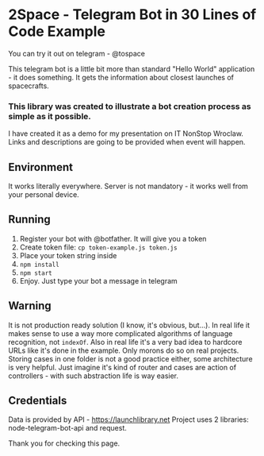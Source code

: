 # 2Space - Telegram Bot in 30 Lines of Code Example
You can try it out on telegram - @tospace

This telegram bot is a little bit more than standard "Hello World" application - it does something. It gets the information about closest launches of spacecrafts.

### This library was created to illustrate a bot creation process as simple as it possible.

I have created it as a demo for my presentation on IT NonStop Wroclaw. Links and descriptions are going to be provided when event will happen.

## Environment
It works literally everywhere. Server is not mandatory - it works well from your personal device.

## Running
1. Register your bot with @botfather. It will give you a token
2. Create token file: `cp token-example.js token.js`
3. Place your token string inside
4. `npm install`
5. `npm start`
6. Enjoy. Just type your bot a message in telegram

## Warning
It is not production ready solution (I know, it's obvious, but...). In real life it makes sense to use a way more complicated algorithms of language recognition, not `indexOf`. Also in real life it's a very bad idea to hardcore URLs like it's done in the example. Only morons do so on real projects.
Storing cases in one folder is not a good practice either, some architecture is very helpful. Just imagine it's kind of router and cases are action of controllers - with such abstraction life is way easier.

## Credentials
Data is provided by API - https://launchlibrary.net
Project uses 2 libraries: node-telegram-bot-api and request.

Thank you for checking this page.
